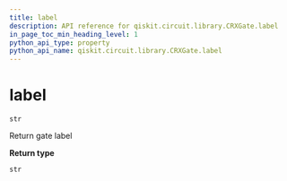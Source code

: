 ```yaml
---
title: label
description: API reference for qiskit.circuit.library.CRXGate.label
in_page_toc_min_heading_level: 1
python_api_type: property
python_api_name: qiskit.circuit.library.CRXGate.label
---
```


# label

<span id="qiskit.circuit.library.CRXGate.label" />

`str`

Return gate label

**Return type**

`str`

